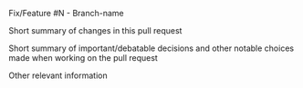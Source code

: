 Fix/Feature #N - Branch-name

Short summary of changes in this pull request

Short summary of important/debatable decisions and other notable choices made when working on the pull request

Other relevant information